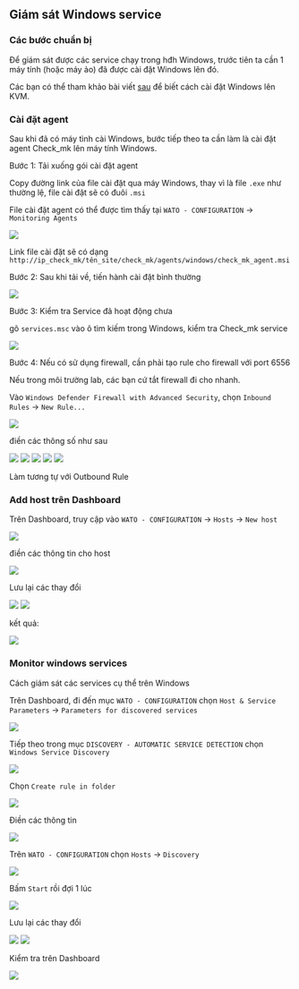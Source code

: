 ## Giám sát Windows service

### Các bước chuẩn bị

Để giám sát được các service chạy trong hđh Windows, trước tiên ta cần 1 máy tính (hoặc máy ảo) đã được cài đặt Windows lên đó.

Các bạn có thể tham khảo bài viết [sau](https://getlabsdone.com/10-easy-steps-to-install-windows-10-on-linux-kvm/) để biết cách cài đặt Windows lên KVM.

### Cài đặt agent

Sau khi đã có máy tình cài Windows, bước tiếp theo ta cần làm là cài đặt agent Check_mk lên máy tính Windows.

Bước 1: Tải xuống gói cài đặt agent

Copy đường link của file cài đặt qua máy Windows, thay vì là file `.exe` như thường lệ, file cài đặt sẽ có đuôi `.msi`

File cài đặt agent có thể được tìm thấy tại `WATO - CONFIGURATION` -> `Monitoring Agents`

<img src="img/153.png">

Link file cài đặt sẽ có dạng `http://ip_check_mk/tên_site/check_mk/agents/windows/check_mk_agent.msi`

Bước 2: Sau khi tải về, tiến hành cài đặt bình thường

<img src="img/154.png">

Bước 3: Kiểm tra Service đã hoạt động chưa

gõ `services.msc` vào ô tìm kiếm trong Windows, kiểm tra Check_mk service

<img src="img/155.png">

Bước 4: Nếu có sử dụng firewall, cần phải tạo rule cho firewall với port 6556

Nếu trong môi trường lab, các bạn cứ tắt firewall đi cho nhanh.

Vào `Windows Defender Firewall with Advanced Security`, chọn `Inbound Rules` -> `New Rule...`

<img src="img/156.png">

điền các thông số như sau

<img src="img/157.png">

<img src="img/158.png">

<img src="img/159.png">

<img src="img/160.png">

<img src="img/161.png">

Làm tương tự với Outbound Rule

### Add host trên Dashboard

Trên Dashboard, truy cập vào `WATO - CONFIGURATION` -> `Hosts` -> `New host`

<img src="img/162.png">

điền các thông tin cho host

<img src="img/163.png">

Lưu lại các thay đổi

<img src="img/164.png">

<img src="img/165.png">

kết quả:

<img src="img/166.png">

### Monitor windows services

Cách giám sát các services cụ thể trên Windows

Trên Dashboard, đi đến mục `WATO - CONFIGURATION` chọn `Host & Service Parameters` -> `Parameters for discovered services`

<img src="img/167.png">

Tiếp theo trong mục `DISCOVERY - AUTOMATIC SERVICE DETECTION` chọn `Windows Service Discovery`

<img src="img/168.png">

Chọn `Create rule in folder`

<img src="img/169.png">

Điền các thông tin

<img src="img/170.png">

Trên `WATO - CONFIGURATION` chọn `Hosts` -> `Discovery`

<img src="img/171.png">

Bấm `Start` rồi đợi 1 lúc

<img src="img/172.png">

Lưu lại các thay đổi

<img src="img/173.png">

<img src="img/174.png">

Kiểm tra trên Dashboard

<img src="img/175.png">